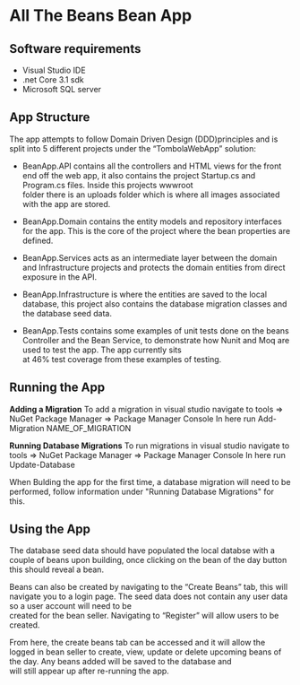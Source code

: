 All The Beans Bean App
======================

Software requirements
---------------------

* Visual Studio IDE
* .net Core 3.1 sdk
* Microsoft SQL server

App Structure
-------------------

The app attempts to follow Domain Driven Design (DDD)principles and is split into 5 different projects under the “TombolaWebApp” solution:

* BeanApp.API contains all the controllers and HTML views for the front end off the web app, it also contains the project Startup.cs and Program.cs files. Inside this projects wwwroot   
folder there is an uploads folder which is where all images associated with the app are stored.

* BeanApp.Domain contains the entity models and repository interfaces for the app. This is the core of the project where the bean properties are defined.

* BeanApp.Services acts as an intermediate layer between the domain and Infrastructure projects and protects the domain entities from direct exposure in the API.

* BeanApp.Infrastructure is where the entities are saved to the local database, this project also contains the database migration classes and the database seed data.

* BeanApp.Tests contains some examples of unit tests done on the beans Controller and the Bean Service, to demonstrate how Nunit and Moq are used to test the app. The app currently sits   
at 46% test coverage from these examples of testing.

Running the App
-------------------

**Adding a Migration**
To add a migration in visual studio navigate to tools => NuGet Package Manager => Package Manager Console
In here run Add-Migration NAME_OF_MIGRATION

**Running Database Migrations**
To run migrations in visual studio navigate to tools => NuGet Package Manager => Package Manager Console
In here run Update-Database

When Bulding the app for the first time, a database migration will need to be performed, follow information under "Running Database Migrations" for this.

Using the App
---------------------
The database seed data should have populated the local databse with a couple of beans upon building, once clicking on the bean of the day button this should reveal a bean.

Beans can also be created by navigating to the “Create Beans” tab, this will navigate you to a login page. The seed data does not contain any user data so a user account will need to be  
created for the bean seller. Navigating to “Register” will allow users to be created. 

From here, the create beans tab can be accessed and it will allow the logged in bean seller to create, view, update or delete upcoming beans of the day. Any beans added will be saved to the database and   
will still appear up after re-running the app.

